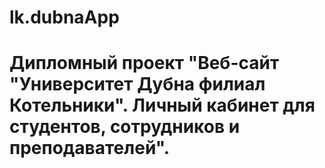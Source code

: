 # lk.dubnaApp

# Дипломный проект "Веб-сайт "Университет Дубна филиал Котельники". Личный кабинет для студентов, сотрудников и преподавателей".
